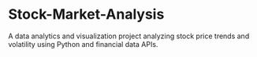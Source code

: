 # Stock-Market-Analysis
A data analytics and visualization project analyzing stock price trends and volatility using Python and financial data APIs.
